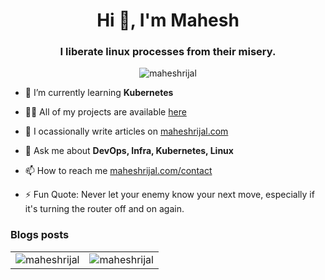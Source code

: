 <h1 align="center">Hi 👋, I'm Mahesh</h1>
<h3 align="center">I liberate linux processes from their misery. </h3>

<p align="center"> <img src="https://komarev.com/ghpvc/?username=maheshrijal&label=Profile%20views&color=0e75b6&style=flat" alt="maheshrijal" /> </p>

- 🌱 I’m currently learning **Kubernetes**

- 👨‍💻 All of my projects are available [here](https://github.com/maheshrijal?tab=repositories)

- 📝 I ocassionally write articles on [maheshrijal.com](https://maheshrijal.com)

- 💬 Ask me about **DevOps, Infra, Kubernetes, Linux**

- 📫 How to reach me [maheshrijal.com/contact](https://maheshrijal.com/contact)

- ⚡ Fun Quote: Never let your enemy know your next move, especially if it's turning the router off and on again.

### Blogs posts
<!-- BLOG-POST-LIST:START -->
<!-- BLOG-POST-LIST:END -->

<table>
  <tr>
    <td>
      <img align="center" src="https://github-readme-stats.vercel.app/api?username=maheshrijal&show_icons=true&locale=en" alt="maheshrijal" />
    </td>
    <td>
      <img align="center" src="https://github-readme-streak-stats.herokuapp.com/?user=maheshrijal&" alt="maheshrijal" />
    </td>
  </tr>
</table>
